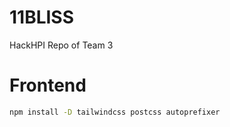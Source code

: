 # 11BLISS
HackHPI Repo of Team 3 

# Frontend

```bash
npm install -D tailwindcss postcss autoprefixer
```